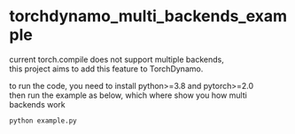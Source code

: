 # torchdynamo_multi_backends_example

current torch.compile does not support multiple backends,  
this project aims to add this feature to TorchDynamo. 

to run the code, you need to install python>=3.8 and pytorch>=2.0  
then run the example as below, which where show you how multi  
backends work

```commandline
python example.py
```